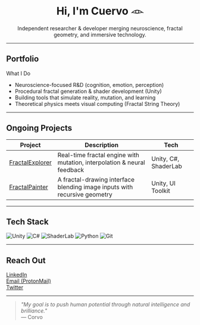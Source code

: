 <h1 align="center">Hi, I'm Cuervo 𓁹</h1>
<p align="center">
  Independent researcher & developer merging neuroscience, fractal geometry, and immersive technology.
</p>

---

## Portfolio

<p align="center> **[cuervo/portfolio](https://danielcuervo.notion.site/Portfolio-20b6ad1cd22f802fa76dd74a60e823ea)** </p>

> *(Coming soon: fully interactive fractal mutation system with real-time capture and AI synthesis.)*

---

##  What I Do

-  Neuroscience-focused R&D (cognition, emotion, perception)
-  Procedural fractal generation & shader development (Unity)
-  Building tools that simulate reality, mutation, and learning
-  Theoretical physics meets visual computing (Fractal String Theory)

---

##  Ongoing Projects

| Project | Description | Tech |
|--------|-------------|------|
| [FractalExplorer](https://github.com/corvo001/FractalExplorer) | Real-time fractal engine with mutation, interpolation & neural feedback | Unity, C#, ShaderLab |
| [FractalPainter](https://github.com/corvo001/FractalPainter) | A fractal-drawing interface blending image inputs with recursive geometry | Unity, UI Toolkit |

---

##  Tech Stack

![Unity](https://img.shields.io/badge/Unity-000?style=flat&logo=unity&logoColor=white)
![C#](https://img.shields.io/badge/C%23-239120?style=flat&logo=csharp&logoColor=white)
![ShaderLab](https://img.shields.io/badge/ShaderLab-orange)
![Python](https://img.shields.io/badge/Python-3776AB?style=flat&logo=python&logoColor=white)
![Git](https://img.shields.io/badge/Git-F05032?style=flat&logo=git&logoColor=white)

---

##  Reach Out

[LinkedIn](https://linkedin.com/in/yourusername)  
[Email (ProtonMail)](mailto:cuervo@protonmail.com)  
[Twitter](https://twitter.com/yourusername)

---

> *"My goal is to push human potential through natural intelligence and brilliance."*  
> — Corvo
